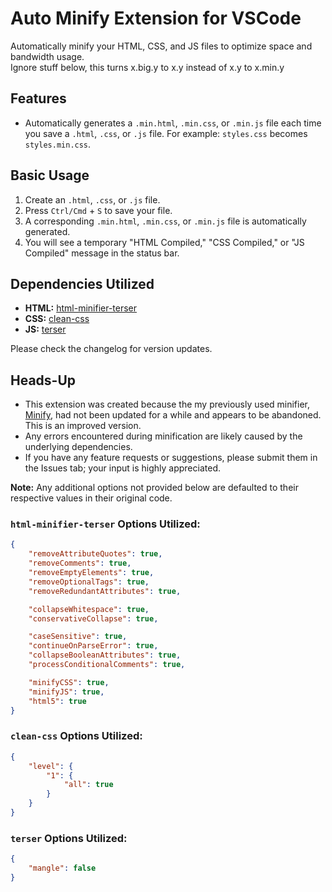 # Auto Minify Extension for VSCode

Automatically minify your HTML, CSS, and JS files to optimize space and bandwidth usage.<br>
Ignore stuff below, this turns x.big.y to x.y instead of x.y to x.min.y

## Features

- Automatically generates a `.min.html`, `.min.css`, or `.min.js` file each time you save a `.html`, `.css`, or `.js` file.
  For example: `styles.css` becomes `styles.min.css`.

## Basic Usage

1. Create an `.html`, `.css`, or `.js` file.
2. Press `Ctrl/Cmd` + `S` to save your file.
3. A corresponding `.min.html`, `.min.css`, or `.min.js` file is automatically generated.
4. You will see a temporary "HTML Compiled," "CSS Compiled," or "JS Compiled" message in the status bar.

## Dependencies Utilized

- **HTML:** [html-minifier-terser](https://github.com/terser/html-minifier-terser)
- **CSS:** [clean-css](https://github.com/clean-css/clean-css/)
- **JS:** [terser](https://github.com/terser/terser/)

Please check the changelog for version updates.

## Heads-Up

- This extension was created because the my previously used minifier, [Minify](https://marketplace.visualstudio.com/items?itemName=HookyQR.minify), had not been updated for a while and appears to be abandoned. This is an improved version.
- Any errors encountered during minification are likely caused by the underlying dependencies.
- If you have any feature requests or suggestions, please submit them in the Issues tab; your input is highly appreciated.

**Note:** Any additional options not provided below are defaulted to their respective values in their original code.

### `html-minifier-terser` Options Utilized:
```json
{
    "removeAttributeQuotes": true,
    "removeComments": true,
    "removeEmptyElements": true,
    "removeOptionalTags": true,
    "removeRedundantAttributes": true,

    "collapseWhitespace": true,
    "conservativeCollapse": true,

    "caseSensitive": true,
    "continueOnParseError": true,
    "collapseBooleanAttributes": true,
    "processConditionalComments": true,

    "minifyCSS": true,
    "minifyJS": true,
    "html5": true
}
```

### `clean-css` Options Utilized:
```json
{
	"level": {
		"1": {
			"all": true
		}
	}
}
```

### `terser` Options Utilized:
```json
{
	"mangle": false
}
```
